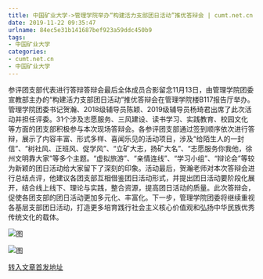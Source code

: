 ```yaml
---
title: 中国矿业大学->管理学院举办“构建活力支部团日活动”推优答辩会 | cumt.net.cn
date: 2019-11-22 09:35:47
urlname: 84ec5e31b141687bef923a59ddc450b9
tags: 
- 中国矿业大学
categories:
- cumt.net.cn
- 中国矿业大学
---
```

参评团支部代表进行答辩答辩会最后全体成员合影留念11月13日，由管理学院团委宣教部主办的“构建活力支部团日活动”推优答辩会在管理学院楼B117报告厅举办。管理学院团委书记贺瀚、2018级辅导员陈颖、2019级辅导员杨琦君出席了此次活动并担任评委。31个涉及志愿服务、三风建设、读书学习、实践教育、校园文化等方面的团支部积极参与本次现场答辩会。各参评团支部通过签到顺序依次进行答辩，展示了内容丰富、形式多样、喜闻乐见的活动项目，涉及“给陌生人的一封信”、“树社风、正班风、促学风”、“立矿大志，扬矿大名”、“志愿服务你我他，徐州文明靠大家”等多个主题。“虚拟旅游”、“亲情连线”、“学习小组”、“辩论会”等较为新颖的团日活动给大家留下了深刻的印象。活动最后，贺瀚老师对本次答辩会进行总结点评，他建议各团支部互相借鉴团日活动形式，并提出团日活动要阶段化展开，结合线上线下、理论与实践，整合资源，提高团日活动的质量。此次答辩会，促使各团支部的团日活动更加多元化、丰富化。下一步，管理学院团委将继续重视各基层支部团日活动，打造更多培育践行社会主义核心价值观和弘扬中华民族优秀传统文化的载体。

![图](http://xwzx.cumt.edu.cn/_upload/article/images/af/2e/a5d76aa24afc936aea3f20c100c2/788f061f-0d30-40b0-9e39-62c7f01e6d1e.jpg)

![图](http://xwzx.cumt.edu.cn/_upload/article/images/af/2e/a5d76aa24afc936aea3f20c100c2/422189cf-bfc4-4406-849a-1d14c5f2cd52.jpg)

[转入文章首发地址](http://xwzx.cumt.edu.cn/65/8e/c523a550286/page.htm)